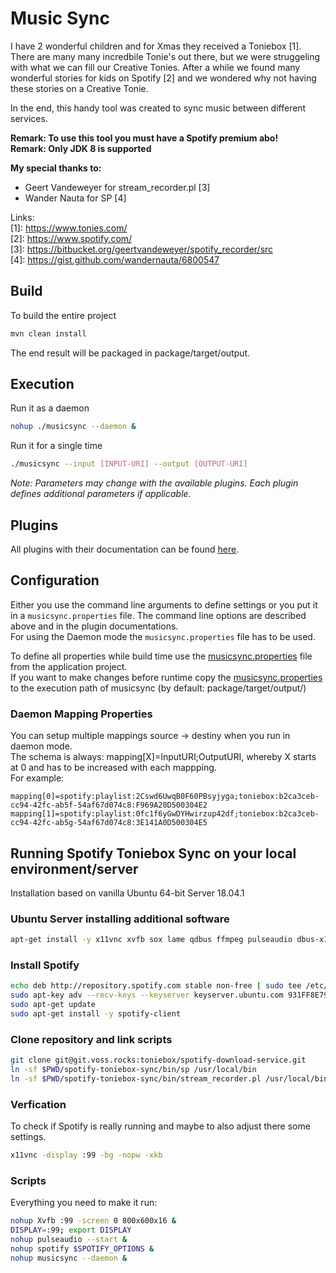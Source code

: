 # Music Sync
I have 2 wonderful children and for Xmas they received a Toniebox [1]. 
There are many many incredbile Tonie's out there, but we were struggeling with what we can fill our Creative Tonies.
After a while we found many wonderful stories for kids on Spotify [2] and we wondered why not having these stories on a Creative Tonie.

In the end, this handy tool was created to sync music between different services.

**Remark: To use this tool you must have a Spotify premium abo!**     
**Remark: Only JDK 8 is supported**

**My special thanks to:** 
* Geert Vandeweyer for stream_recorder.pl [3]
* Wander Nauta for SP [4]

Links:  
[1]: https://www.tonies.com/  
[2]: https://www.spotify.com/  
[3]: https://bitbucket.org/geertvandeweyer/spotify_recorder/src    
[4]: https://gist.github.com/wandernauta/6800547  

## Build
To build the entire project
```bash
mvn clean install
```
The end result will be packaged in package/target/output. 

## Execution
Run it as a daemon
```bash
nohup ./musicsync --daemon &
```

Run it for a single time
```bash
./musicsync --input [INPUT-URI] --output [OUTPUT-URI]
```

*Note: Parameters may change with the available plugins. Each plugin defines additional parameters if applicable.*

## Plugins
All plugins with their documentation can be found [here](plugins/README.md).

## Configuration
Either you use the command line arguments to define settings or you put it in a `musicsync.properties` file.
The command line options are described above and in the plugin documentations.  
For using the Daemon mode the `musicsync.properties` file has to be used.  

To define all properties while build time use the [musicsync.properties](application/src/main/resources/musicsync.properties) file from the application project.  
If you want to make changes before runtime copy the [musicsync.properties](application/src/main/resources/musicsync.properties) to the execution path of musicsync (by default: package/target/output/)

### Daemon Mapping Properties
You can setup multiple mappings source -> destiny when you run in daemon mode.  
The schema is always: mapping\[X\]=InputURI;OutputURI, whereby X starts at 0 and has to be increased with each mappping.  
For example:
```properties
mapping[0]=spotify:playlist:2Cswd6UwqB0F60PBsyjyga;toniebox:b2ca3ceb-cc94-42fc-ab5f-54af67d074c8:F969A20D500304E2
mapping[1]=spotify:playlist:0fc1f6yGwDYHwirzup42df;toniebox:b2ca3ceb-cc94-42fc-ab5g-54af67d074c8:3E141A0D500304E5
``` 

## Running Spotify Toniebox Sync on your local environment/server
Installation based on vanilla Ubuntu 64-bit Server 18.04.1

### Ubuntu Server installing additional software
```bash
apt-get install -y x11vnc xvfb sox lame qdbus ffmpeg pulseaudio dbus-x11 xinit
```

### Install Spotify
```bash
echo deb http://repository.spotify.com stable non-free | sudo tee /etc/apt/sources.list.d/spotify.list 
sudo apt-key adv --recv-keys --keyserver keyserver.ubuntu.com 931FF8E79F0876134EDDBDCCA87FF9DF48BF1C90 
sudo apt-get update 
sudo apt-get install -y spotify-client 
```

### Clone repository and link scripts
```bash
git clone git@git.voss.rocks:toniebox/spotify-download-service.git
ln -sf $PWD/spotify-toniebox-sync/bin/sp /usr/local/bin
ln -sf $PWD/spotify-toniebox-sync/bin/stream_recorder.pl /usr/local/bin/
```

### Verfication
To check if Spotify is really running and maybe to also adjust there some settings.
```bash
x11vnc -display :99 -bg -nopw -xkb
```

### Scripts
Everything you need to make it run:
```bash 
nohup Xvfb :99 -screen 0 800x600x16 &
DISPLAY=:99; export DISPLAY
nohup pulseaudio --start &
nohup spotify $SPOTIFY_OPTIONS &
nohup musicsync --daemon & 
```
